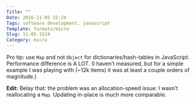 ```yaml
---
Title: ""
Date: 2016-11-05 15:24
Tags: software development, javascript
Template: formats/micro
Slug: 11-05-1524
Category: micro
---
```


Pro tip: use `Map` and not `Object` for dictionaries/hash-tables in JavaScript. Performance difference is A LOT. (I haven’t measured, but for a simple example I was playing with (~12k items) it was at least a couple orders of magnitude.)

**Edit:** Belay that: the problem was an allocation-speed issue: I wasn’t reallocating a `Map`. Updating in-place is much more comparable.
